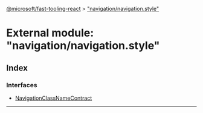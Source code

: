 [@microsoft/fast-tooling-react](../README.md) > ["navigation/navigation.style"](../modules/_navigation_navigation_style_.md)

# External module: "navigation/navigation.style"

## Index

### Interfaces

* [NavigationClassNameContract](../interfaces/_navigation_navigation_style_.navigationclassnamecontract.md)

---

